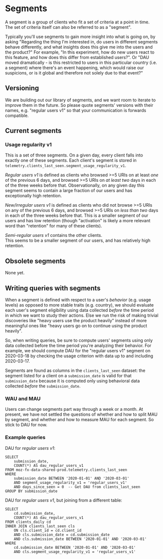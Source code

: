 # Segments

A segment is a group of clients who fit a set of criteria at a point in time. 
The set of criteria itself can also be referred to as a "segment".

Typically you'll use segments to gain more insight into what is going on, by asking 
"Regarding the thing I'm interested in, 
do users in different segments behave differently, 
and what insights does this give me into the users and the product?" 
For example, "In this experiment, how do new users react to this feature, 
and how does this differ from established users?". 
Or "DAU moved dramatically - 
is this restricted to users in this particular country (i.e. a segment) 
where there's an event happening, which would raise our suspicions,
or is it global and therefore not solely due to that event?"

## Versioning

We are building out our library of segments, 
and we want room to iterate to improve them in the future. 
So please quote segments' versions with their names, e.g. "regular users v1"
so that your communication is forwards compatible.

## Current segments

### Usage regularity v1

This is a set of three segments. 
On a given day, every client falls into exactly one of these segments.
Each client's segment is stored in `telemetry.clients_last_seen.segment_usage_regularity_v1`.


*Regular users v1* is defined as 
clients who browsed >=5 URIs on at least _one_ of the previous 6 days, and browsed >=5 URIs on _at least two_ days in each of the three weeks before that. 
Observationally, on any given day this segment seems to contain a large fraction of our users 
and has exceptionally high retention.

*New/irregular users v1* is defined as 
clients who did not browse >=5 URIs on any of the previous 6 days, and browsed >=5 URIs on _less than two_ days in each of the three weeks before that.
This is a smaller segment of our users and has low retention 
(though "activation" is likely a more relevant word than "retention" for many of these clients).

*Semi-regular users v1* contains the other clients.  
This seems to be a smaller segment of our users, and has relatively high retention.

## Obsolete segments

None yet.

## Writing queries with segments

When a segment is defined with respect to a user's _behavior_ (e.g. usage levels) 
as opposed to more stable traits (e.g. country), 
we should evaluate each user's segment eligibility 
using data collected _before_ the time period in which we want to study their actions. 
Else we run the risk of making trivial discoveries 
like "heavy users use the product heavily" instead of more meaningful ones 
like "heavy users go on to continue using the product heavily".

So, when writing queries, 
be sure to compute users' segments using only 
data collected before the time period you're analyzing their behavior.
For example, we should compute DAU for the "regular users v1" segment on 2020-03-18 
by checking the usage criterion with data up to and including 2020-03-17.

Segments are found as columns in the `clients_last_seen` dataset: the segment listed for a client on a `submission_date` is valid for that `submission_date` because it is computed only using behavioral data collected _before_ the `submission_date`.

### WAU and MAU

Users can change segments part way through a week or a month. 
At present, 
we have not settled the questions of whether and how to split MAU by segment,
and whether and how to measure MAU for each segment.
So stick to DAU for now.


### Example queries

DAU for _regular users v1_:
```lang=sql
SELECT
    submission_date,
    COUNT(*) AS dau_regular_users_v1
FROM moz-fx-data-shared-prod.telemetry.clients_last_seen
WHERE
    submission_date BETWEEN '2020-01-01' AND '2020-03-01'
    AND segment_usage_regularity_v1 = 'regular_users_v1'
    AND days_since_seen = 0  -- Get DAU from clients_last_seen
GROUP BY submission_date
```

DAU for _regular users v1_, but joining from a different table:
```lang=sql
SELECT
    cd.submission_date,
    COUNT(*) AS dau_regular_users_v1
FROM clients_daily cd
INNER JOIN clients_last_seen cls
    ON cls.client_id = cd.client_id
    AND cls.submission_date = cd.submission_date
    AND cls.submission_date BETWEEN '2020-01-01' AND '2020-03-01'
WHERE
    cd.submission_date BETWEEN '2020-01-01' AND '2020-03-01'
    AND cls.segment_usage_regularity_v1 = 'regular_users_v1'
```
